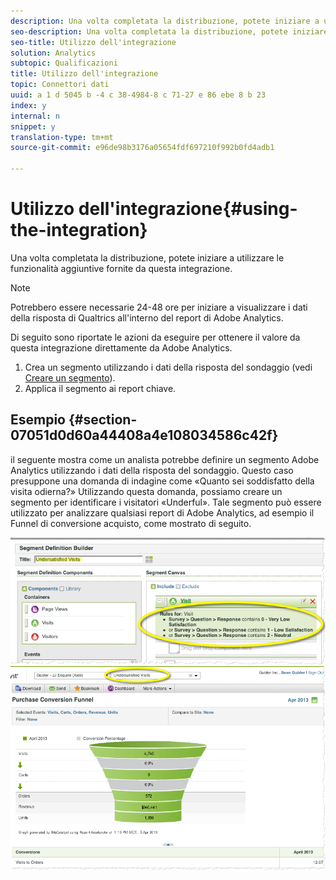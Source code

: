 ```yaml
---
description: Una volta completata la distribuzione, potete iniziare a utilizzare le funzionalità aggiuntive fornite da questa integrazione.
seo-description: Una volta completata la distribuzione, potete iniziare a utilizzare le funzionalità aggiuntive fornite da questa integrazione.
seo-title: Utilizzo dell'integrazione
solution: Analytics
subtopic: Qualificazioni
title: Utilizzo dell'integrazione
topic: Connettori dati
uuid: a 1 d 5045 b -4 c 38-4984-8 c 71-27 e 86 ebe 8 b 23
index: y
internal: n
snippet: y
translation-type: tm+mt
source-git-commit: e96de98b3176a05654fdf697210f992b0fd4adb1

---
```



# Utilizzo dell'integrazione{#using-the-integration}

Una volta completata la distribuzione, potete iniziare a utilizzare le funzionalità aggiuntive fornite da questa integrazione.

>[!NOTE]
>
>Potrebbero essere necessarie 24-48 ore per iniziare a visualizzare i dati della risposta di Qualtrics all'interno del report di Adobe Analytics.

Di seguito sono riportate le azioni da eseguire per ottenere il valore da questa integrazione direttamente da Adobe Analytics.

1. Crea un segmento utilizzando i dati della risposta del sondaggio (vedi [Creare un segmento](http://microsite.omniture.com/t2/help/en_US/sc/user/index.html?f=t_segment.html)).
1. Applica il segmento ai report chiave.

## Esempio {#section-07051d0d60a44408a4e108034586c42f}

il seguente mostra come un analista potrebbe definire un segmento Adobe Analytics utilizzando i dati della risposta del sondaggio. Questo caso presuppone una domanda di indagine come «Quanto sei soddisfatto della visita odierna?» Utilizzando questa domanda, possiamo creare un segmento per identificare i visitatori «Underful». Tale segmento può essere utilizzato per analizzare qualsiasi report di Adobe Analytics, ad esempio il Funnel di conversione acquisto, come mostrato di seguito.

![](assets/using-1.png) ![](assets/using-2.png)

